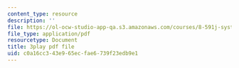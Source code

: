 ```yaml
---
content_type: resource
description: ''
file: https://ol-ocw-studio-app-qa.s3.amazonaws.com/courses/8-591j-systems-biology-fall-2014/c0a16cc343e965ecfae6739f23edb9e1_gc3O2sKIsX4.pdf
file_type: application/pdf
resourcetype: Document
title: 3play pdf file
uid: c0a16cc3-43e9-65ec-fae6-739f23edb9e1
---
```

